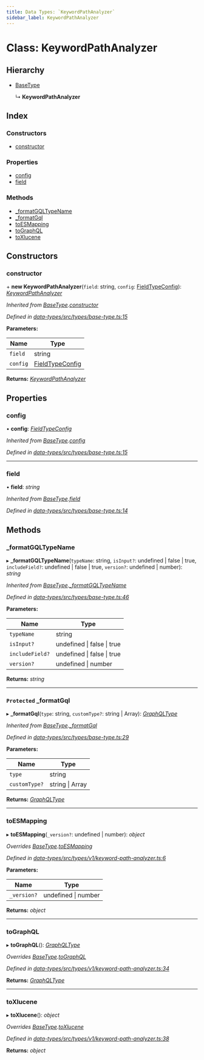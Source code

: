 ```yaml
---
title: Data Types: `KeywordPathAnalyzer`
sidebar_label: KeywordPathAnalyzer
---
```


# Class: KeywordPathAnalyzer

## Hierarchy

* [BaseType](basetype.md)

  ↳ **KeywordPathAnalyzer**

## Index

### Constructors

* [constructor](keywordpathanalyzer.md#constructor)

### Properties

* [config](keywordpathanalyzer.md#config)
* [field](keywordpathanalyzer.md#field)

### Methods

* [_formatGQLTypeName](keywordpathanalyzer.md#_formatgqltypename)
* [_formatGql](keywordpathanalyzer.md#protected-_formatgql)
* [toESMapping](keywordpathanalyzer.md#toesmapping)
* [toGraphQL](keywordpathanalyzer.md#tographql)
* [toXlucene](keywordpathanalyzer.md#toxlucene)

## Constructors

###  constructor

\+ **new KeywordPathAnalyzer**(`field`: string, `config`: [FieldTypeConfig](../overview.md#fieldtypeconfig)): *[KeywordPathAnalyzer](keywordpathanalyzer.md)*

*Inherited from [BaseType](basetype.md).[constructor](basetype.md#constructor)*

*Defined in [data-types/src/types/base-type.ts:15](https://github.com/terascope/teraslice/blob/78714a985/packages/data-types/src/types/base-type.ts#L15)*

**Parameters:**

Name | Type |
------ | ------ |
`field` | string |
`config` | [FieldTypeConfig](../overview.md#fieldtypeconfig) |

**Returns:** *[KeywordPathAnalyzer](keywordpathanalyzer.md)*

## Properties

###  config

• **config**: *[FieldTypeConfig](../overview.md#fieldtypeconfig)*

*Inherited from [BaseType](basetype.md).[config](basetype.md#config)*

*Defined in [data-types/src/types/base-type.ts:15](https://github.com/terascope/teraslice/blob/78714a985/packages/data-types/src/types/base-type.ts#L15)*

___

###  field

• **field**: *string*

*Inherited from [BaseType](basetype.md).[field](basetype.md#field)*

*Defined in [data-types/src/types/base-type.ts:14](https://github.com/terascope/teraslice/blob/78714a985/packages/data-types/src/types/base-type.ts#L14)*

## Methods

###  _formatGQLTypeName

▸ **_formatGQLTypeName**(`typeName`: string, `isInput?`: undefined | false | true, `includeField?`: undefined | false | true, `version?`: undefined | number): *string*

*Inherited from [BaseType](basetype.md).[_formatGQLTypeName](basetype.md#_formatgqltypename)*

*Defined in [data-types/src/types/base-type.ts:46](https://github.com/terascope/teraslice/blob/78714a985/packages/data-types/src/types/base-type.ts#L46)*

**Parameters:**

Name | Type |
------ | ------ |
`typeName` | string |
`isInput?` | undefined &#124; false &#124; true |
`includeField?` | undefined &#124; false &#124; true |
`version?` | undefined &#124; number |

**Returns:** *string*

___

### `Protected` _formatGql

▸ **_formatGql**(`type`: string, `customType?`: string | Array): *[GraphQLType](../interfaces/graphqltype.md)*

*Inherited from [BaseType](basetype.md).[_formatGql](basetype.md#protected-_formatgql)*

*Defined in [data-types/src/types/base-type.ts:29](https://github.com/terascope/teraslice/blob/78714a985/packages/data-types/src/types/base-type.ts#L29)*

**Parameters:**

Name | Type |
------ | ------ |
`type` | string |
`customType?` | string &#124; Array |

**Returns:** *[GraphQLType](../interfaces/graphqltype.md)*

___

###  toESMapping

▸ **toESMapping**(`_version?`: undefined | number): *object*

*Overrides [BaseType](basetype.md).[toESMapping](basetype.md#abstract-toesmapping)*

*Defined in [data-types/src/types/v1/keyword-path-analyzer.ts:6](https://github.com/terascope/teraslice/blob/78714a985/packages/data-types/src/types/v1/keyword-path-analyzer.ts#L6)*

**Parameters:**

Name | Type |
------ | ------ |
`_version?` | undefined &#124; number |

**Returns:** *object*

___

###  toGraphQL

▸ **toGraphQL**(): *[GraphQLType](../interfaces/graphqltype.md)*

*Overrides [BaseType](basetype.md).[toGraphQL](basetype.md#abstract-tographql)*

*Defined in [data-types/src/types/v1/keyword-path-analyzer.ts:34](https://github.com/terascope/teraslice/blob/78714a985/packages/data-types/src/types/v1/keyword-path-analyzer.ts#L34)*

**Returns:** *[GraphQLType](../interfaces/graphqltype.md)*

___

###  toXlucene

▸ **toXlucene**(): *object*

*Overrides [BaseType](basetype.md).[toXlucene](basetype.md#abstract-toxlucene)*

*Defined in [data-types/src/types/v1/keyword-path-analyzer.ts:38](https://github.com/terascope/teraslice/blob/78714a985/packages/data-types/src/types/v1/keyword-path-analyzer.ts#L38)*

**Returns:** *object*
